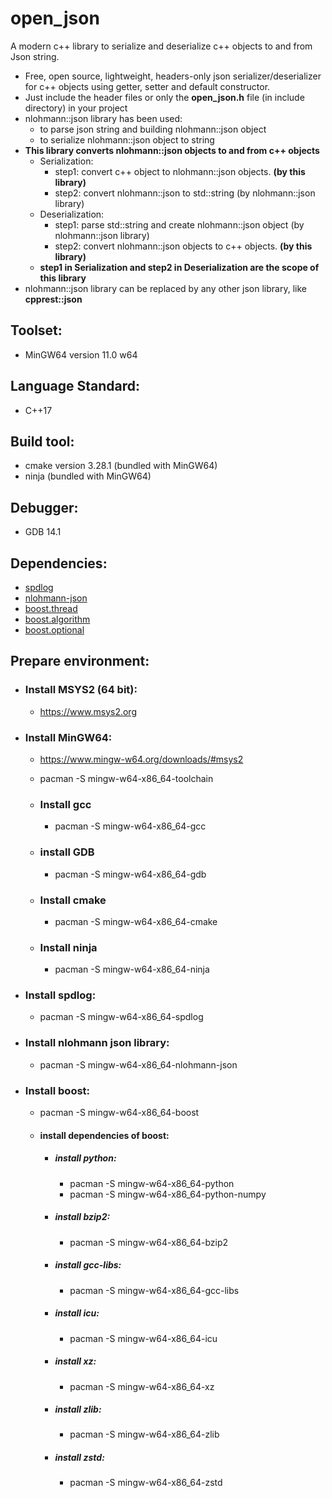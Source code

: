 # open_json
A modern c++ library to serialize and deserialize c++ objects to and from Json string.
* Free, open source, lightweight, headers-only json serializer/deserializer for c++ objects using getter, setter and default constructor.
* Just include the header files or only the <b>open_json.h</b> file (in include directory) in your project
* nlohmann::json library has been used:
  * to parse json string and building nlohmann::json object
  * to serialize nlohmann::json object to string
* <b>This library converts nlohmann::json objects to and from c++ objects</B>
  * Serialization:
    * step1: convert c++ object to nlohmann::json objects. <b>(by this library)</b>
    * step2: convert nlohmann::json to std::string (by nlohmann::json library)
  * Deserialization:
    * step1: parse std::string and create nlohmann::json object (by nlohmann::json library)
    * step2: convert nlohmann::json objects to c++ objects. <b>(by this library)</b>
  * <b>step1 in Serialization and step2 in Deserialization are the scope of this library</b>
* nlohmann::json library can be replaced by any other json library, like <b>cpprest::json</b>

## Toolset:
* MinGW64 version 11.0 w64

## Language Standard:
* C++17

## Build tool:
* cmake version 3.28.1 (bundled with MinGW64)
* ninja (bundled with MinGW64)

## Debugger:
* GDB 14.1

## Dependencies:
* <a href="https://github.com/gabime/spdlog">spdlog</a>
* <a href="https://github.com/nlohmann/json">nlohmann-json</a>
* <a href="https://github.com/boostorg/boost">boost.thread</a>
* <a href="https://github.com/boostorg/boost">boost.algorithm</a>
* <a href="https://github.com/boostorg/boost">boost.optional</a>

## Prepare environment:

* ### Install MSYS2 (64 bit):
  * https://www.msys2.org

* ### Install MinGW64:
  * https://www.mingw-w64.org/downloads/#msys2
  * pacman -S mingw-w64-x86_64-toolchain

  * ### Install gcc
    * pacman -S mingw-w64-x86_64-gcc
  
  * ### install GDB
    * pacman -S mingw-w64-x86_64-gdb

  * ### Install cmake
    * pacman -S mingw-w64-x86_64-cmake

  * ### Install ninja
    * pacman -S mingw-w64-x86_64-ninja
  
* ### Install spdlog:
  * pacman -S mingw-w64-x86_64-spdlog
 
* ### Install nlohmann json library:
  * pacman -S mingw-w64-x86_64-nlohmann-json

* ### Install boost:
  * pacman -S mingw-w64-x86_64-boost
  * #### install dependencies of boost:
    * ##### install python:
      * pacman -S mingw-w64-x86_64-python
      * pacman -S mingw-w64-x86_64-python-numpy
    * ##### install bzip2:
      * pacman -S mingw-w64-x86_64-bzip2
    * ##### install gcc-libs:
      * pacman -S mingw-w64-x86_64-gcc-libs
    * ##### install icu:
      * pacman -S mingw-w64-x86_64-icu
    * ##### install xz:
      * pacman -S mingw-w64-x86_64-xz
    * ##### install zlib:
      * pacman -S mingw-w64-x86_64-zlib
    * ##### install zstd:
      * pacman -S mingw-w64-x86_64-zstd
